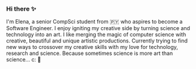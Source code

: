 ### Hi there ✨

I'm Elena, a senior CompSci student from 🇵🇾 who aspires to become a Software Engineer. I enjoy igniting my creative side by turning science and technology into an art. I like merging the magic of computer science with creative, beautiful and unique artistic productions. Currently trying to find new ways to crossover my creative skills  with my love for technology, research and science. Because sometimes science is more art than science... c: 🤟



<!--
**elenazavala/elenazavala** is a ✨ _special_ ✨ repository because its `README.md` (this file) appears on your GitHub profile.
I think that art is an essential investment in STEM and innovation, and I have always had a passion/interest for creative practices such as the film and video game industry, digital art, paintings, dance, music and architecture. 
Here are some ideas to get you started:

- 🔭 I’m currently working on ...
- 🌱 I’m currently learning ...
- 👯 I’m looking to collaborate on ...
- 🤔 I’m looking for help with ...
- 💬 Ask me about ...
- 📫 How to reach me: ...
- 😄 Pronouns: ...
- ⚡ Fun fact: ...
-->
